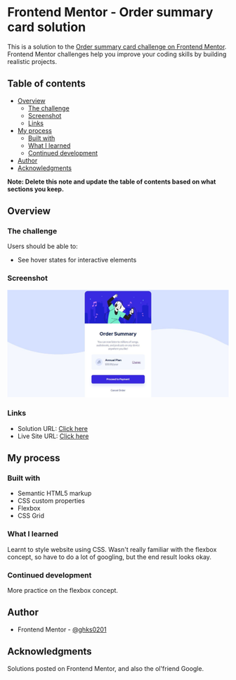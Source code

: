 # Frontend Mentor - Order summary card solution

This is a solution to the [Order summary card challenge on Frontend Mentor](https://www.frontendmentor.io/challenges/order-summary-component-QlPmajDUj). Frontend Mentor challenges help you improve your coding skills by building realistic projects. 

## Table of contents

- [Overview](#overview)
  - [The challenge](#the-challenge)
  - [Screenshot](#screenshot)
  - [Links](#links)
- [My process](#my-process)
  - [Built with](#built-with)
  - [What I learned](#what-i-learned)
  - [Continued development](#continued-development)
- [Author](#author)
- [Acknowledgments](#acknowledgments)

**Note: Delete this note and update the table of contents based on what sections you keep.**

## Overview

### The challenge

Users should be able to:

- See hover states for interactive elements

### Screenshot

![](./design/screenshot.jpg)

### Links

- Solution URL: [Click here](https://github.com/ghks0201/order-summary-component)
- Live Site URL: [Click here](https://ghks0201.github.io/order-summary-component/)

## My process

### Built with

- Semantic HTML5 markup
- CSS custom properties
- Flexbox
- CSS Grid

### What I learned

Learnt to style website using CSS. Wasn't really familiar with the flexbox concept, so have to do a lot of googling, but the end result looks okay.

### Continued development

More practice on the flexbox concept.

## Author

- Frontend Mentor - [@ghks0201](https://www.frontendmentor.io/profile/ghks0201)

## Acknowledgments

Solutions posted on Frontend Mentor, and also the ol'friend Google.
